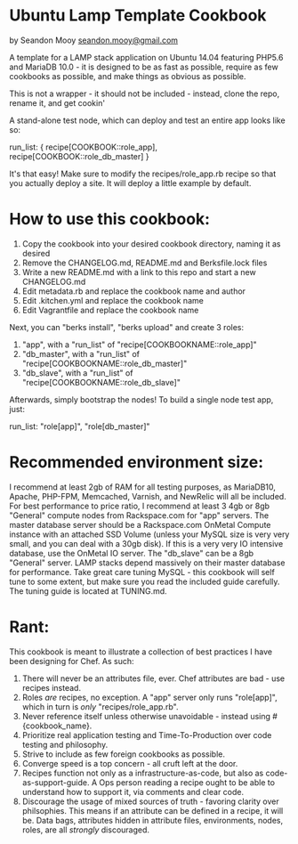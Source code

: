 Ubuntu Lamp Template Cookbook
====================
by Seandon Mooy <seandon.mooy@gmail.com>

A template for a LAMP stack application on Ubuntu 14.04 featuring PHP5.6 and
MariaDB 10.0 - it is designed to be as fast as possible, require as few
cookbooks as possible, and make things as obvious as possible.

This is not a wrapper - it should not be included - instead, clone the repo, rename it, and get cookin'

A stand-alone test node, which can deploy and test an entire app looks like so:

  run_list: {
    recipe[COOKBOOK::role_app],
    recipe[COOKBOOK::role_db_master]
  }

It's that easy! Make sure to modify the recipes/role_app.rb recipe so that you
actually deploy a site. It will deploy a little example by default.

How to use this cookbook:
====================

1. Copy the cookbook into your desired cookbook directory, naming it as desired
2. Remove the CHANGELOG.md, README.md and Berksfile.lock files
3. Write a new README.md with a link to this repo and start a new CHANGELOG.md
4. Edit metadata.rb and replace the cookbook name and author
5. Edit .kitchen.yml and replace the cookbook name
6. Edit Vagrantfile and replace the cookbook name

Next, you can "berks install", "berks upload" and create 3 roles:

1. "app", with a "run_list" of "recipe[COOKBOOKNAME::role_app]"
2. "db_master", with a "run_list" of "recipe[COOKBOOKNAME::role_db_master]"
3. "db_slave", with a "run_list" of "recipe[COOKBOOKNAME::role_db_slave]"

Afterwards, simply bootstrap the nodes! To build a single node test app, just:

run_list: "role[app]", "role[db_master]"

Recommended environment size:
====================

I recommend at least 2gb of RAM for all testing purposes, as MariaDB10, Apache, PHP-FPM, Memcached, Varnish, and NewRelic will all be included. For best performance to price ratio, I recommend at least 3 4gb or 8gb "General" compute nodes from Rackspace.com for "app" servers. The master database server should be a Rackspace.com OnMetal Compute instance with an attached SSD Volume (unless your MySQL size is very very small, and you can deal with a 30gb disk). If this is a very very IO intensive database, use the OnMetal IO server. The "db_slave" can be a 8gb "General" server. LAMP stacks depend massively on their master database for performance. Take great care tuning MySQL - this cookbook will self tune to some extent, but make sure you read the included guide carefully. The tuning guide is located at TUNING.md.

Rant:
====================

This cookbook is meant to illustrate a collection of best practices I have been designing for Chef. As such:

1. There will never be an attributes file, ever. Chef attributes are bad - use recipes instead.
2. Roles _are_ recipes, no exception. A "app" server only runs "role[app]", which in turn is _only_ "recipes/role_app.rb".
3. Never reference itself unless otherwise unavoidable - instead using #{cookbook_name}.
4. Prioritize real application testing and Time-To-Production over code testing and philosophy.
5. Strive to include as few foreign cookbooks as possible.
6. Converge speed is a top concern - all cruft left at the door.
7. Recipes function not only as a infrastructure-as-code, but also as code-as-support-guide. A Ops person reading a recipe ought to be able to understand how to support it, via comments and clear code.
8. Discourage the usage of mixed sources of truth - favoring clarity over philsophies. This means if an attribute can be defined in a recipe, it will be. Data bags, attributes hidden in attribute files, environments, nodes, roles, are all _strongly_ discouraged.
